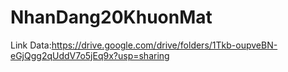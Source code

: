 # NhanDang20KhuonMat
Link Data:https://drive.google.com/drive/folders/1Tkb-oupveBN-eGjQgg2qUddV7o5jEq9x?usp=sharing
